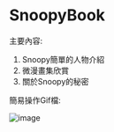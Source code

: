 # SnoopyBook
主要內容:

1. Snoopy簡單的人物介紹
2. 微漫畫集欣賞
3. 關於Snoopy的秘密


簡易操作Gif檔:

![image](https://github.com/Junghc/SnoopyBook/blob/master/%E6%93%8D%E4%BD%9C.gif)
